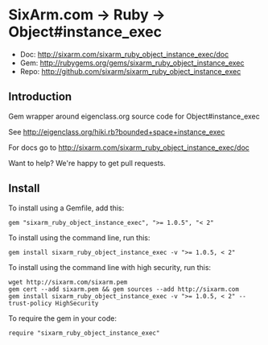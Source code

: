 # SixArm.com → Ruby → <br> Object#instance_exec

* Doc: <http://sixarm.com/sixarm_ruby_object_instance_exec/doc>
* Gem: <http://rubygems.org/gems/sixarm_ruby_object_instance_exec>
* Repo: <http://github.com/sixarm/sixarm_ruby_object_instance_exec>
<!--header-shut-->


## Introduction

Gem wrapper around eigenclass.org source code for Object#instance_exec

See http://eigenclass.org/hiki.rb?bounded+space+instance_exec

For docs go to <http://sixarm.com/sixarm_ruby_object_instance_exec/doc>

Want to help? We're happy to get pull requests.


<!--install-opent-->

## Install

To install using a Gemfile, add this:

    gem "sixarm_ruby_object_instance_exec", ">= 1.0.5", "< 2"

To install using the command line, run this:

    gem install sixarm_ruby_object_instance_exec -v ">= 1.0.5, < 2"

To install using the command line with high security, run this:

    wget http://sixarm.com/sixarm.pem
    gem cert --add sixarm.pem && gem sources --add http://sixarm.com
    gem install sixarm_ruby_object_instance_exec -v ">= 1.0.5, < 2" --trust-policy HighSecurity

To require the gem in your code:

    require "sixarm_ruby_object_instance_exec"

<!--install-shut-->

